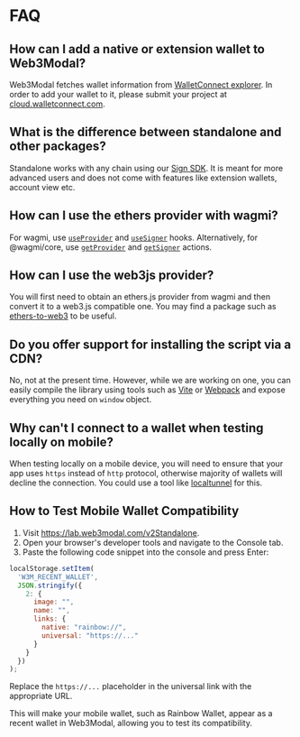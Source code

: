 # FAQ

## How can I add a native or extension wallet to Web3Modal?

Web3Modal fetches wallet information from [WalletConnect explorer](https://explorer.walletconnect.com). In order to add your wallet to it, please submit your project at [cloud.walletconnect.com](https://cloud.walletconnect.com).

## What is the difference between standalone and other packages?

Standalone works with any chain using our [Sign SDK](../javascript/sign/dapp-usage.md). It is meant for more advanced users and does not come with features like extension wallets, account view etc.

## How can I use the ethers provider with wagmi?

For wagmi, use [`useProvider`](https://wagmi.sh/react/hooks/useProvider) and [`useSigner`](https://wagmi.sh/react/hooks/useSigner) hooks. Alternatively, for @wagmi/core, use [`getProvider`](https://wagmi.sh/core/actions/getProvider) and [`getSigner`](https://wagmi.sh/core/actions/fetchSigner) actions.

## How can I use the web3js provider?

You will first need to obtain an ethers.js provider from wagmi and then convert it to a web3.js compatible one. You may find a package such as [ethers-to-web3](https://www.npmjs.com/package/ethers-to-web3) to be useful.

## Do you offer support for installing the script via a CDN?

No, not at the present time. However, while we are working on one, you can easily compile the library using tools such as [Vite](https://vitejs.dev/) or [Webpack](https://webpack.js.org/) and expose everything you need on `window` object.

## Why can't I connect to a wallet when testing locally on mobile?

When testing locally on a mobile device, you will need to ensure that your app uses `https` instead of `http` protocol, otherwise majority of wallets will decline the connection. You could use a tool like [localtunnel](https://www.npmjs.com/package/localtunnel) for this.

## How to Test Mobile Wallet Compatibility 

1. Visit https://lab.web3modal.com/v2Standalone.
2. Open your browser's developer tools and navigate to the Console tab.
3. Paste the following code snippet into the console and press Enter:

```javascript
localStorage.setItem(
  'W3M_RECENT_WALLET',
  JSON.stringify({
    2: {
      image: "",
      name: "",
      links: {
        native: "rainbow://",
        universal: "https://..."
      }
    }
  })
);
```

Replace the `https://...` placeholder in the universal link with the appropriate URL.

This will make your mobile wallet, such as Rainbow Wallet, appear as a recent wallet in Web3Modal, allowing you to test its compatibility.
